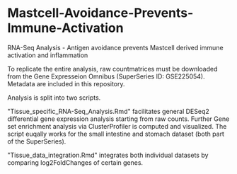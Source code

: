 # Mastcell-Avoidance-Prevents-Immune-Activation
RNA-Seq Analysis - Antigen avoidance prevents Mastcell derived immune activation and inflammation

To replicate the entire analysis, raw countmatrices must be downloaded from the Gene Expresseion Omnibus (SuperSeries ID: GSE225054). Metadata are included in this repository.


Analysis is split into two scripts. 

"Tissue_specific_RNA-Seq_Analysis.Rmd" facilitates general DESeq2 differential gene expression analysis starting from raw counts. Further Gene set enrichment analysis via ClusterProfiler is computed and visualized. The script euqally works for the small intestine and stomach dataset (both part of the SuperSeries).

"Tissue_data_integration.Rmd" integrates both individual datasets by comparing log2FoldChanges of certain genes.

